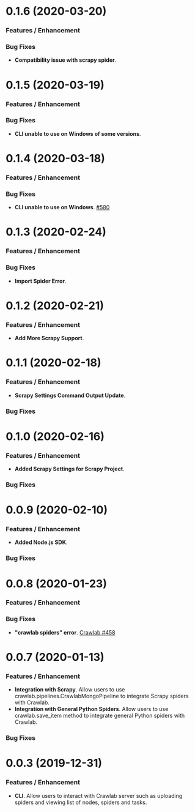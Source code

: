 # 0.1.6 (2020-03-20)
### Features / Enhancement

### Bug Fixes
- **Compatibility issue with scrapy spider**.

# 0.1.5 (2020-03-19)
### Features / Enhancement

### Bug Fixes
- **CLI unable to use on Windows of some versions**.

# 0.1.4 (2020-03-18)
### Features / Enhancement

### Bug Fixes
- **CLI unable to use on Windows**. [#580](https://github.com/crawlab-team/crawlab/issues/580)

# 0.1.3 (2020-02-24)
### Features / Enhancement

### Bug Fixes
- **Import Spider Error**. 

# 0.1.2 (2020-02-21)
### Features / Enhancement
- **Add More Scrapy Support**. 

# 0.1.1 (2020-02-18)
### Features / Enhancement
- **Scrapy Settings Command Output Update**. 

### Bug Fixes

# 0.1.0 (2020-02-16)
### Features / Enhancement
- **Added Scrapy Settings for Scrapy Project**. 

### Bug Fixes

# 0.0.9 (2020-02-10)

### Features / Enhancement
- **Added Node.js SDK**.

### Bug Fixes

# 0.0.8 (2020-01-23)

### Features / Enhancement

### Bug Fixes
- **"crawlab spiders" error**. [Crawlab #458](https://github.com/crawlab-team/crawlab/issues/458)

# 0.0.7 (2020-01-13)

### Features / Enhancement
- **Integration with Scrapy**. Allow users to use crawlab.pipelines.CrawlabMongoPipeline to integrate Scrapy spiders with Crawlab.
- **Integration with General Python Spiders**. Allow users to use crawlab.save_item method to integrate general Python spiders with Crawlab.

### Bug Fixes

# 0.0.3 (2019-12-31)

### Features / Enhancement
- **CLI**. Allow users to interact with Crawlab server such as uploading spiders and viewing list of nodes, spiders and tasks.